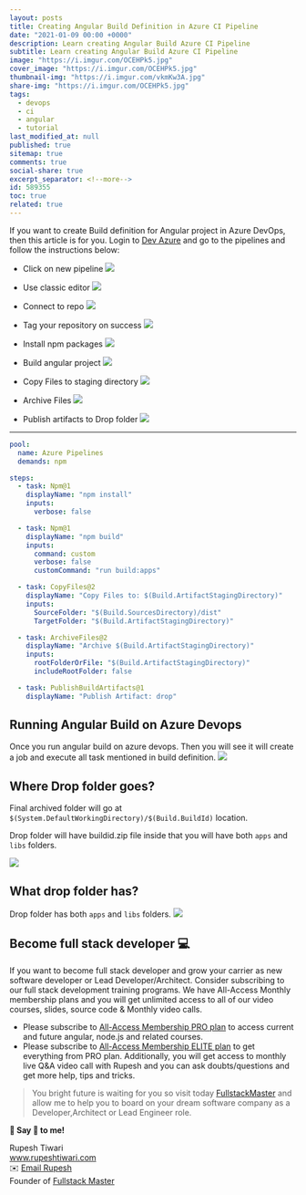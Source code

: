 ```yaml
---
layout: posts
title: Creating Angular Build Definition in Azure CI Pipeline
date: "2021-01-09 00:00 +0000"
description: Learn creating Angular Build Azure CI Pipeline
subtitle: Learn creating Angular Build Azure CI Pipeline
image: "https://i.imgur.com/OCEHPk5.jpg"
cover_image: "https://i.imgur.com/OCEHPk5.jpg"
thumbnail-img: "https://i.imgur.com/vkmKw3A.jpg"
share-img: "https://i.imgur.com/OCEHPk5.jpg"
tags:
  - devops
  - ci
  - angular
  - tutorial
last_modified_at: null
published: true
sitemap: true
comments: true
social-share: true
excerpt_separator: <!--more-->
id: 589355
toc: true
related: true
---
```


If you want to create Build definition for Angular project in Azure DevOps, then
this article is for you. Login to
<a href="https://dev.azure.com/" class="crayons-link">Dev Azure</a> and go to
the pipelines and follow the instructions below:

- Click on new pipeline ![](https://i.imgur.com/lL89yiV.png)

- Use classic editor ![](https://i.imgur.com/8wKAv3h.png)

- Connect to repo ![](https://i.imgur.com/q5iSJZO.png)

- Tag your repository on success ![](https://i.imgur.com/bS4MlDc.png)

- Install npm packages ![](https://i.imgur.com/qmxh1BG.png)

- Build angular project ![](https://i.imgur.com/AYjqRfy.png)

- Copy Files to staging directory ![](https://i.imgur.com/ZccWGkS.png)

- Archive Files ![](https://i.imgur.com/kVK0idi.png)

- Publish artifacts to Drop folder ![](https://i.imgur.com/wyaK8G1.png)

---

```yaml
pool:
  name: Azure Pipelines
  demands: npm

steps:
  - task: Npm@1
    displayName: "npm install"
    inputs:
      verbose: false

  - task: Npm@1
    displayName: "npm build"
    inputs:
      command: custom
      verbose: false
      customCommand: "run build:apps"

  - task: CopyFiles@2
    displayName: "Copy Files to: $(Build.ArtifactStagingDirectory)"
    inputs:
      SourceFolder: "$(Build.SourcesDirectory)/dist"
      TargetFolder: "$(Build.ArtifactStagingDirectory)"

  - task: ArchiveFiles@2
    displayName: "Archive $(Build.ArtifactStagingDirectory)"
    inputs:
      rootFolderOrFile: "$(Build.ArtifactStagingDirectory)"
      includeRootFolder: false

  - task: PublishBuildArtifacts@1
    displayName: "Publish Artifact: drop"
```

## Running Angular Build on Azure Devops

Once you run angular build on azure devops. Then you will see it will create a
job and execute all task mentioned in build definition.
![](https://i.imgur.com/F2mvHHa.png)

## Where Drop folder goes?

Final archived folder will go at
`$(System.DefaultWorkingDirectory)/$(Build.BuildId)` location.

Drop folder will have buildid.zip file inside that you will have both `apps` and
`libs` folders.

![](https://i.imgur.com/fk6r96i.png)

## What drop folder has?

Drop folder has both `apps` and `libs` folders.
![](https://i.imgur.com/OdEd027.png)

## Become full stack developer 💻

If you want to become full stack developer and grow your carrier as new software
developer or Lead Developer/Architect. Consider subscribing to our full stack
development training programs. We have All-Access Monthly membership plans and
you will get unlimited access to all of our video courses, slides, source code &
Monthly video calls.

- Please subscribe to
  [All-Access Membership PRO plan](https://www.fullstackmaster.net/pro) to
  access current and future angular, node.js and related courses.
- Please subscribe to
  [All-Access Membership ELITE plan](https://www.fullstackmaster.net/elite) to
  get everything from PRO plan. Additionally, you will get access to monthly
  live Q&A video call with Rupesh and you can ask doubts/questions and get more
  help, tips and tricks.

> You bright future is waiting for you so visit today
> [FullstackMaster](www.fullstackmaster.net) and allow me to help you to board
> on your dream software company as a Developer,Architect or Lead Engineer role.

**💖 Say 👋 to me!**

<div> 
Rupesh Tiwari </div><div>
<a href="https://www.rupeshtiwari.com"> www.rupeshtiwari.com</a> </div><div>
✉️ <a href="mailto:fullstackmaster1@gmail.com?subject=Hi"> Email Rupesh</a> </div><div>
Founder of <a href="https://www.fullstackmaster.net"> Fullstack Master</a></div><div>
</div>
